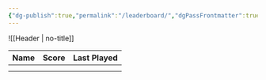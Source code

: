```yaml
---
{"dg-publish":true,"permalink":"/leaderboard/","dgPassFrontmatter":true,"noteIcon":"","created":"","updated":""}
---
```



![[Header \| no-title]]

| Name | Score | Last Played |
| ---- | ----- | ----------- |
|      |       |             |
|      |       |             |

